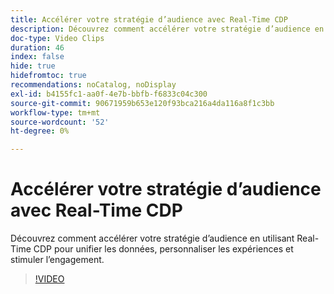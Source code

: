 ```yaml
---
title: Accélérer votre stratégie d’audience avec Real-Time CDP
description: Découvrez comment accélérer votre stratégie d’audience en utilisant Real-Time CDP pour unifier les données, personnaliser les expériences et stimuler l’engagement.
doc-type: Video Clips
duration: 46
index: false
hide: true
hidefromtoc: true
recommendations: noCatalog, noDisplay
exl-id: b4155fc1-aa0f-4e7b-bbfb-f6833c04c300
source-git-commit: 90671959b653e120f93bca216a4da116a8f1c3bb
workflow-type: tm+mt
source-wordcount: '52'
ht-degree: 0%

---
```


# Accélérer votre stratégie d’audience avec Real-Time CDP

Découvrez comment accélérer votre stratégie d’audience en utilisant Real-Time CDP pour unifier les données, personnaliser les expériences et stimuler l’engagement.

<!-- 62_S508_3442517_45_accelerating-your-audience-strategy-with-realtime-cdp -->
>[!VIDEO](https://video.tv.adobe.com/v/3459607/?learn=on&enablevpops=true&captions=fre_fr)
